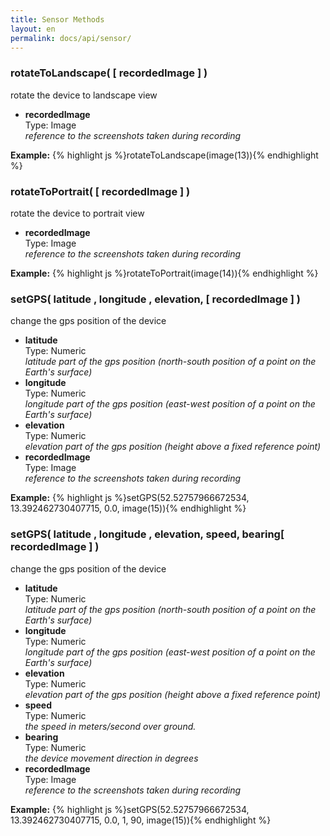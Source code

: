 ```yaml
---
title: Sensor Methods
layout: en
permalink: docs/api/sensor/
---
```


<h3 id="rotateToLandscape">rotateToLandscape( [ recordedImage ] )</h3>
<p>rotate the device to landscape view</p>
<p><ul>
	<li>
		<strong>recordedImage</strong>
		<div>Type: Image</div>
		<em>reference to the screenshots taken during recording</em>
	</li>
</ul></p>
<p>
<strong>Example:</strong>
{% highlight js %}rotateToLandscape(image(13)){% endhighlight %}
</p>

<h3 id="rotateToPortrait">rotateToPortrait( [ recordedImage ] )</h3>
<p>rotate the device to portrait view</p>
<p><ul>
	<li>
		<strong>recordedImage</strong>
		<div>Type: Image</div>
		<em>reference to the screenshots taken during recording</em>
	</li>
</ul></p>
<p>
<strong>Example:</strong>
{% highlight js %}rotateToPortrait(image(14)){% endhighlight %}
</p>

<h3 id="setGPS">setGPS( latitude , longitude , elevation, [ recordedImage ] )</h3>
<p>change the gps position of the device</p>
<p><ul>
	<li>
		<strong>latitude</strong>
		<div>Type: Numeric</div>
		<em>latitude part of the gps position (north-south position of a point on the Earth's surface)</em>
	</li>
	<li>
		<strong>longitude</strong>
		<div>Type: Numeric</div>
		<em>longitude part of the gps position (east-west position of a point on the Earth's surface)</em>
	</li>
	<li>
		<strong>elevation</strong>
		<div>Type: Numeric</div>
		<em>elevation part of the gps position (height above a fixed reference point)</em>
	</li>
	<li>
		<strong>recordedImage</strong>
		<div>Type: Image</div>
		<em>reference to the screenshots taken during recording</em>
	</li>
</ul></p>
<p>
<strong>Example:</strong>
{% highlight js %}setGPS(52.52757966672534, 13.392462730407715, 0.0, image(15)){% endhighlight %}
</p>

<h3 id="setGPS">setGPS( latitude , longitude , elevation, speed, bearing[ recordedImage ] )</h3>
<p>change the gps position of the device</p>
<p><ul>
	<li>
		<strong>latitude</strong>
		<div>Type: Numeric</div>
		<em>latitude part of the gps position (north-south position of a point on the Earth's surface)</em>
	</li>
	<li>
		<strong>longitude</strong>
		<div>Type: Numeric</div>
		<em>longitude part of the gps position (east-west position of a point on the Earth's surface)</em>
	</li>
	<li>
		<strong>elevation</strong>
		<div>Type: Numeric</div>
		<em>elevation part of the gps position (height above a fixed reference point)</em>
	</li>
	<li>
		<strong>speed</strong>
		<div>Type: Numeric</div>
		<em>the speed in meters/second over ground.</em>
	</li>
	<li>
		<strong>bearing</strong>
		<div>Type: Numeric</div>
		<em>the device movement direction in degrees</em>
	</li>
	<li>
		<strong>recordedImage</strong>
		<div>Type: Image</div>
		<em>reference to the screenshots taken during recording</em>
	</li>
</ul></p>
<p>
<strong>Example:</strong>
{% highlight js %}setGPS(52.52757966672534, 13.392462730407715, 0.0, 1, 90, image(15)){% endhighlight %}
</p>
